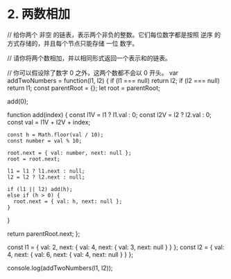 # 2. 两数相加

// 给你两个 非空 的链表，表示两个非负的整数。它们每位数字都是按照 逆序 的方式存储的，并且每个节点只能存储 一位 数字。

// 请你将两个数相加，并以相同形式返回一个表示和的链表。

// 你可以假设除了数字 0 之外，这两个数都不会以 0 开头。
var addTwoNumbers = function(l1, l2) {
  if (l1 === null) return l2;
  if (l2 === null) return l1;
  const parentRoot = {};
  let root = parentRoot;

  add(0);

  function add(index) {
    const l1V = l1 ? l1.val : 0;
    const l2V = l2 ? l2.val : 0;
    const val = l1V + l2V + index;

    const h = Math.floor(val / 10);
    const number = val % 10;

    root.next = { val: number, next: null };
    root = root.next;

    l1 = l1 ? l1.next : null;
    l2 = l2 ? l2.next : null;

    if (l1 || l2) add(h);
    else if (h > 0) {
      root.next = { val: h, next: null };
    }
  }

  return parentRoot.next;
};

const l1 = { val: 2, next: { val: 4, next: { val: 3, next: null } } };
const l2 = { val: 4, next: { val: 6, next: { val: 4, next: null } } };

console.log(addTwoNumbers(l1, l2));
